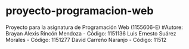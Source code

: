 # proyecto-programacion-web
Proyecto para la asignatura de Programación Web (1155606-E)
#Autore:
Brayan Alexis Rincón Mendoza - Código: 1151136
Luis Ernesto Suárez Morales - Código: 1151277
David Carreño Naranjo - Código: 11512
